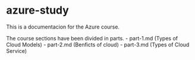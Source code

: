 # azure-study
This is a documentacion for the Azure course.

The course sections have been divided in parts.
    - part-1.md (Types of Cloud Models)
    - part-2.md (Benficts of cloud)
    - part-3.md (Types of Cloud Service)